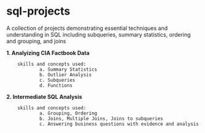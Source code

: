 # sql-projects
A collection of projects demonstrating essential techniques and understanding in SQL including subqueries, summary statistics, ordering and grouping, and joins

**1. Analyizing CIA Factbook Data** 
        
        skills and concepts used:
                a. Summary Statistics
                b. Outlier Analysis
                c. Subqueries
                d. Functions

**2. Intermediate SQL Analysis**
        
        skills and concepts used:
                a. Grouping, Ordering
                b. Joins, Multiple Joins, Joins to subqueries
                c. Answering business questions with evidence and analysis
